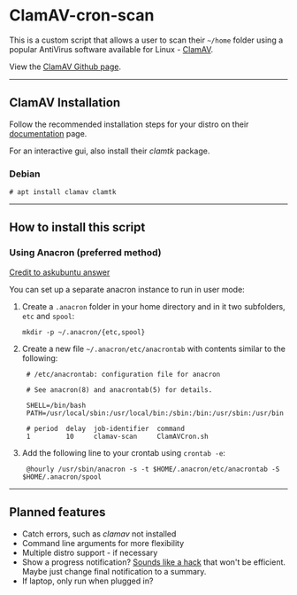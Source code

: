 # ClamAV-cron-scan

This is a custom script that allows a user to scan their `~/home` folder using a popular AntiVirus software available for Linux - [ClamAV](https://www.clamav.net/).

View the [ClamAV Github page](https://www.clamav.net/).

---

## ClamAV Installation

Follow the recommended installation steps for your distro on their [documentation](https://www.clamav.net/documents/installing-clamav) page.

For an interactive gui, also install their *clamtk* package.

### Debian
`# apt install clamav clamtk`

---

## How to install this script

### Using Anacron (preferred method)
[Credit to askubuntu answer](https://askubuntu.com/a/235090/611842)
<!-- language-all: bash -->

You can set up a separate anacron instance to run in user mode:

1. Create a `.anacron` folder in your home directory and in it two subfolders, `etc` and `spool`:

       mkdir -p ~/.anacron/{etc,spool}

2. Create a new file `~/.anacron/etc/anacrontab` with contents similar to the following:

        # /etc/anacrontab: configuration file for anacron

        # See anacron(8) and anacrontab(5) for details.

        SHELL=/bin/bash
        PATH=/usr/local/sbin:/usr/local/bin:/sbin:/bin:/usr/sbin:/usr/bin

        # period  delay  job-identifier  command
        1         10     clamav-scan     ClamAVCron.sh

3. Add the following line to your crontab using `crontab -e`:

        @hourly /usr/sbin/anacron -s -t $HOME/.anacron/etc/anacrontab -S $HOME/.anacron/spool

---

## Planned features
* Catch errors, such as *clamav* not installed
* Command line arguments for more flexibility
* Multiple distro support - if necessary
* Show a progress notification? [Sounds like a hack](https://serverfault.com/q/759972) that won't be efficient. Maybe just change final notification to a summary.
* If laptop, only run when plugged in?
